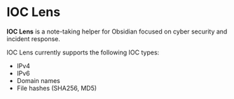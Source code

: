# IOC Lens

**IOC Lens** is a note-taking helper for Obsidian focused on cyber security and incident response.

IOC Lens currently supports the following IOC types:
- IPv4
- IPv6
- Domain names
- File hashes (SHA256, MD5)